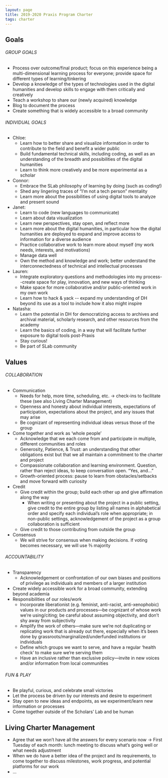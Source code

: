 ```yaml
---
layout: page
title: 2019-2020 Praxis Program Charter
tags: charter
---
```


## Goals
###### GROUP GOALS
* Process over outcome/final product; focus on this experience being a multi-dimensional learning process for everyone; provide space for different types of learning/tinkering
* Develop a knowledge of the types of technologies used in the digital humanities and develop skills to engage with them critically and creatively
* Teach a workshop to share our (newly acquired) knowledge
* Blog to document the process
* Create something that is widely accessible to a broad community

###### INDIVIDUAL GOALS
* Chloe:
     * Learn how to better share and visualize information in order to contribute to the field and benefit a wider public
     * Build fundamental technical skills, including coding, as well as an understanding of the breadth and possibilities of the digital humanities
     * Learn to think more creatively and be more experimental as a scholar
* Connor:
     * Embrace the SLab philosophy of learning by doing (such as coding!)
     * Shed any lingering traces of “I’m not a tech person” mentality
     * Learn more about the possibilities of using digital tools to analyze and present sound
* Janet:
    * Learn to code (new languages to communicate)
    * Learn about data visualization
    * Learn new perspectives, stay open, and reflect more
    * Learn more about the digital humanities, in particular how the digital humanities are deployed to expand and improve access to information for a diverse audience
    * Practice collaborative work to learn more about myself (my work needs, interests, and motivations)
    * Manage data well
    * Own the method and knowledge and work; better understand the interconnectedness of technical and intellectual processes
* Lauren:
    * Integrate exploratory questions and methodologies into my process--create space for play, innovation, and new ways of thinking
    * Make space for more collaborative and/or public-oriented work in my own work
    * Learn how to hack & yack -- expand my understanding of DH beyond its use as a tool to include how it also might inspire
* Natasha:
    * Learn the potential in DH for democratizing access to archives and archival material, scholarly research, and other resources from the academy
    * Learn the basics of coding, in a way that will facilitate further exposure to digital tools post-Praxis
    * Stay curious!
    * Be part of SLab community

## Values
###### COLLABORATION
* Communication
    * Needs for help, more time, scheduling, etc. → check-ins to facilitate these (see also Living Charter Management)
    * Openness and honesty about individual interests, expectations of participation, expectations about the project, and any issues that may arise
    * Be cognizant of representing individual ideas versus those of the group
* Come together and work as ‘whole people’
    * Acknowledge that we each come from and participate in multiple, different communities and roles
    * Generosity, Patience, & Trust: an understanding that other obligations exist but that we all maintain a commitment to the charter and project
    * Compassionate collaboration and learning environment. Question, rather than reject ideas, to keep conversation open. “Yes, and...” 
    * Growth-oriented process: pause to learn from obstacles/setbacks and move forward with curiosity
* Credit
    * Give credit within the group; build each other up and give affirmation along the way
        * When writing or presenting about the project in a public setting, give credit to the entire group by listing all names in alphabetical order and specify each individual’s role when appropriate; in non-public settings, acknowledgement of the project as a group collaboration is sufficient
    * Give credit to those contributing from outside the group
* Consensus 
    * We will strive for consensus when making decisions. If voting becomes necessary, we will use ⅗ majority

###### ACCOUNTABILITY
* Transparency 
    * Acknowledgement or confrontation of our own biases and positions of privilege as individuals and members of a larger institution
* Create widely accessible work for a broad community, extending beyond academia
* Responsibilities of our roles/work
    * Incorporate liberationist (e.g. feminist, anti-racist, anti-xenophobic) values in our products and processes—be cognizant of whose work we’re using/citing; be careful about assuming objectivity, and don’t shy away from subjectivity
    * Amplify the work of others—make sure we’re not duplicating or replicating work that is already out there, especially when it’s been done by grassroots/marginalized/underfunded institutions or individuals
    * Define which groups we want to serve, and have a regular ‘health check’ to make sure we’re serving them
    * Have an inclusive rather than exclusive policy—invite in new voices and/or information from local communities

###### FUN & PLAY
* Be playful, curious, and celebrate small victories
* Let the process be driven by our interests and desire to experiment
* Stay open to new ideas and endpoints, as we experiment/learn new information or processes
* Come together outside of the Scholars’ Lab and be human

## Living Charter Management
* Agree that we won’t have all the answers for every scenario now → First Tuesday of each month: lunch meeting to discuss what’s going well or what needs adjustment
* When we do have a better idea of the project and its requirements, to come together to discuss milestones, work progress, and potential platforms for our work
* …	
